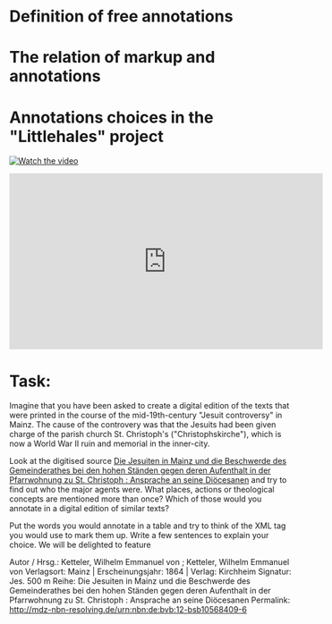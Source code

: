 # Definition of free annotations

# The relation of markup and annotations

# Annotations choices in the "Littlehales" project

[![Watch the video](https://img.youtube.com/vi/wRslCtTPpzc/maxresdefault.jpg)](https://youtu.be/wRslCtTPpzc)

<iframe width="560" height="315" src="https://www.youtube.com/embed/wRslCtTPpzc" frameborder="0" allow="accelerometer; autoplay; encrypted-media; gyroscope; picture-in-picture" allowfullscreen></iframe>

# Task:

Imagine that you have been asked to create a digital edition of the texts that were printed in the course of the mid-19th-century "Jesuit controversy" in Mainz.
The cause of the controvery was that the Jesuits had been given charge of the parish church St. Christoph's ("Christophskirche"), which is now a World War II ruin and memorial in the inner-city. 

Look at the digitised source [Die Jesuiten in Mainz und die Beschwerde des Gemeinderathes bei den hohen Ständen gegen deren Aufenthalt in der Pfarrwohnung zu St. Christoph : Ansprache an seine Diöcesanen](https://reader.digitale-sammlungen.de//de/fs1/object/display/bsb10568409_00005.html) and try to find out who the major agents were. What places, actions or theological concepts are mentioned more than once? Which of those would you annotate in a digital edition of similar texts?

Put the words you would annotate in a table and try to think of the XML tag you would use to mark them up. Write a few sentences to explain your choice. We will be delighted to feature 


Autor / Hrsg.: Ketteler, Wilhelm Emmanuel von ; Ketteler, Wilhelm Emmanuel von
Verlagsort: Mainz | Erscheinungsjahr: 1864 | Verlag: Kirchheim
Signatur: Jes. 500 m
Reihe: Die Jesuiten in Mainz und die Beschwerde des Gemeinderathes bei den hohen Ständen gegen deren Aufenthalt in der Pfarrwohnung zu St. Christoph : Ansprache an seine Diöcesanen
Permalink: http://mdz-nbn-resolving.de/urn:nbn:de:bvb:12-bsb10568409-6





